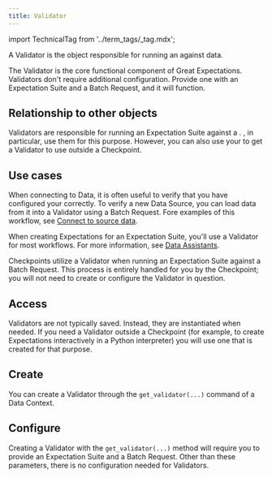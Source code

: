 ```yaml
---
title: Validator
---
```


import TechnicalTag from '../term_tags/_tag.mdx';

A Validator is the object responsible for running an <TechnicalTag relative="../" tag="expectation_suite" text="Expectation Suite" /> against data.

The Validator is the core functional component of Great Expectations. Validators don't require additional configuration.  Provide one with an Expectation Suite and a Batch Request, and it will function.

## Relationship to other objects

Validators are responsible for running an Expectation Suite against a <TechnicalTag relative="../" tag="batch_request" text="Batch Request" />.  <TechnicalTag relative="../" tag="checkpoint" text="Checkpoints" />, in particular, use them for this purpose.  However, you can also use your <TechnicalTag relative="../" tag="data_context" text="Data Context" /> to get a Validator to use outside a Checkpoint. 

## Use cases

When connecting to Data, it is often useful to verify that you have configured your <TechnicalTag relative="../" tag="datasource" text="Data Source" /> correctly.  To verify a new Data Source, you can load data from it into a Validator using a Batch Request.  Fore examples of this workflow, see [Connect to source data](../guides/connecting_to_your_data/connect_to_data_lp.md).

When creating Expectations for an Expectation Suite, you'll use a Validator for most workflows. For more information, see [Data Assistants](../guides/expectations/data_assistants_lp.md).

Checkpoints utilize a Validator when running an Expectation Suite against a Batch Request.  This process is entirely handled for you by the Checkpoint; you will not need to create or configure the Validator in question. 

## Access

Validators are not typically saved.  Instead, they are instantiated when needed.  If you need a Validator outside a Checkpoint (for example, to create Expectations interactively in a Python interpreter) you will use one that is created for that purpose.

## Create

You can create a Validator through the `get_validator(...)` command of a Data Context.

## Configure

Creating a Validator with the `get_validator(...)` method will require you to provide an Expectation Suite and a Batch Request.  Other than these parameters, there is no configuration needed for Validators.
